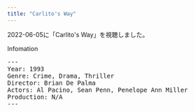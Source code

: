 ```yaml
---
title: "Carlito's Way"
---
```

2022-06-05に「Carlito's Way」を視聴しました。

Infomation
<pre>
---
Year: 1993
Genre: Crime, Drama, Thriller
Director: Brian De Palma
Actors: Al Pacino, Sean Penn, Penelope Ann Miller
Production: N/A
---
</pre>